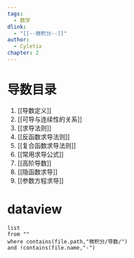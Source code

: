 ```yaml
---
tags:
  - 数学
dlink:
  - "[[--微积分--]]"
author:
  - Cyletix
chapter: 2
---
```

# 导数目录
1. [[导数定义]]
2. [[可导与连续性的关系]]
3. [[求导法则]]
4. [[反函数求导法则]]
5. [[复合函数求导法则]]
6. [[常用求导公式]]
7. [[高阶导数]]
8. [[隐函数求导]]
9. [[参数方程求导]]


# dataview
```dataview
list 
from ""
where contains(file.path,"微积分/导数/")
and !contains(file.name,"-")
```
